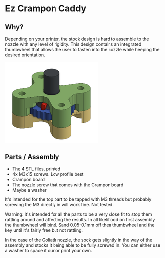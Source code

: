 # Ez Crampon Caddy

## Why?

Depending on your printer, the stock design is hard to assemble to the nozzle with any level of rigidity. This design contains an integrated thumbwheel that allows the user to fasten into the nozzle while heeping the desired orientation.

<img src="./assembly.png" width="300">

## Parts / Assembly

* The 4 STL files, printed
* 4x M3x15 screws. Low profile best
* Crampon board
* The nozzle screw that comes with the Crampon board
* Maybe a washer

It's intended for the top part to be tapped with M3 threads but probably screwing the M3 directly in will work fine. Not tested.

Warning: it's intended for all the parts to be a very close fit to stop them rattling around and affecting the results. In all likelihood on first assembly the thumbwheel will bind. Sand 0.05-0.1mm off then thumbwheel and the key until it's fairly free but not rattling.

In the case of the Goliath nozzle, the sock gets slightly in the way of the assembly and stocks it being able to be fully screwed in. You can either use a washer to space it our or print your own.
